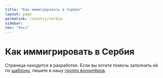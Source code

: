 ```yaml
---
title: "Как иммигрировать в Сербия"
layout: page
permalink: /country/serbia
sidebar:
nav: "docs"
---
```


# Как иммигрировать в Сербия

Страница находится в разработке. Если вы хотите помочь заполнить её по [шаблону](/template), пишите в нашу [группу волонтёров](https://t.me/+FHi3FnJaoWJkMDAx).
